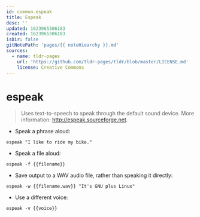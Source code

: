 ```yaml
---
id: common.espeak
title: Espeak
desc: ''
updated: 1623965306183
created: 1623965306183
isDir: false
gitNotePath: 'pages/{{ noteHiearchy }}.md'
sources:
  - name: tldr-pages
    url: 'https://github.com/tldr-pages/tldr/blob/master/LICENSE.md'
    license: Creative Commons
---
```

# espeak

> Uses text-to-speech to speak through the default sound device.
> More information: <http://espeak.sourceforge.net>.

- Speak a phrase aloud:

`espeak "I like to ride my bike."`

- Speak a file aloud:

`espeak -f {{filename}}`

- Save output to a WAV audio file, rather than speaking it directly:

`espeak -w {{filename.wav}} "It's GNU plus Linux"`

- Use a different voice:

`espeak -v {{voice}}`

